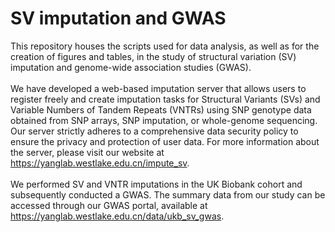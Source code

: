 # SV imputation and GWAS

This repository houses the scripts used for data analysis, as well as for the creation of figures and tables, in the study of structural variation (SV) imputation and genome-wide association studies (GWAS). <br><br>
We have developed a web-based imputation server that allows users to register freely and create imputation tasks for Structural Variants (SVs) and Variable Numbers of Tandem Repeats (VNTRs) using SNP genotype data obtained from SNP arrays, SNP imputation, or whole-genome sequencing. Our server strictly adheres to a comprehensive data security policy to ensure the privacy and protection of user data. For more information about the server, please visit our website at https://yanglab.westlake.edu.cn/impute_sv. <br><br>
We performed SV and VNTR imputations in the UK Biobank cohort and subsequently conducted a GWAS. The summary data from our study can be accessed through our GWAS portal, available at https://yanglab.westlake.edu.cn/data/ukb_sv_gwas.
